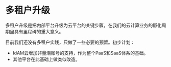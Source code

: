 # 多租户升级

多租户升级是把内部平台升级为云平台的关键步骤，在我们的云计算业务的孵化周期里具有里程碑的重大意义。

目前我们还没有多租户实践，只做了一些必要的预留。初步计划：

- IdAM云增加非量潮账号的支持，作为整个PaaS和SaaS体系的基础。
- 其他平台在此基础上做类似改造。


